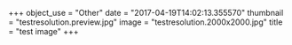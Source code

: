 +++
object_use = "Other"
date = "2017-04-19T14:02:13.355570"
thumbnail = "testresolution.preview.jpg"
image = "testresolution.2000x2000.jpg"
title = "test image"
+++
